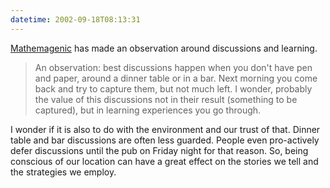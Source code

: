 ```yaml
---
datetime: 2002-09-18T08:13:31
---
```

[Mathemagenic](http://radio.weblogs.com/0109961/2002/09/03.html#a214) has made an observation around discussions and learning.

> An observation: best discussions happen when you don't have pen and paper, around a dinner table or in a bar. Next morning you come back and try to capture them, but not much left. I wonder, probably the value of this discussions not in their result (something to be captured), but in learning experiences you go through.
 
I wonder if it is also to do with the environment and our trust of that. Dinner table and bar discussions are often less guarded. People even pro-actively defer discussions until the pub on Friday night for that reason. So, being conscious of our location can have a great effect on the stories we tell and the strategies we employ.